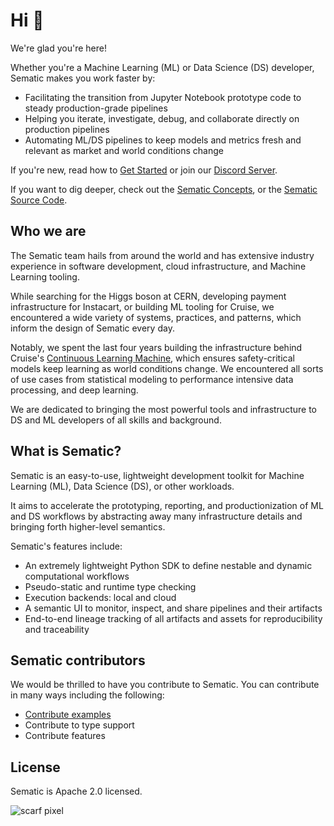# Hi 👋

We're glad you're here!

Whether you're a Machine Learning (ML) or Data Science (DS) developer, Sematic
makes you work faster by:

* Facilitating the transition from Jupyter Notebook prototype code to steady
  production-grade pipelines
* Helping you iterate, investigate, debug, and collaborate directly on
  production pipelines
* Automating ML/DS pipelines to keep models and metrics fresh and relevant as
  market and world conditions change

If you're new, read how to [Get Started](get-started.md) or join our [Discord
Server](https://discord.gg/4KZJ6kYVax).

If you want to dig deeper, check out the [Sematic Concepts](concepts.md), or the
[Sematic Source Code](https://github.com/sematic-ai/sematic).

## Who we are

The Sematic team hails from around the world and has extensive industry
experience in software development, cloud infrastructure, and Machine Learning
tooling.

While searching for the Higgs boson at CERN, developing payment infrastructure
for Instacart, or building ML tooling for Cruise, we encountered a wide variety
of systems, practices, and patterns, which inform the design of Sematic every
day.

Notably, we spent the last four years building the infrastructure behind
Cruise's [Continuous Learning
Machine](https://medium.com/cruise/cruise-continuous-learning-machine-30d60f4c691b),
which ensures safety-critical models keep learning as world conditions change.
We encountered all sorts of use cases from statistical modeling to performance
intensive data processing, and deep learning.

We are dedicated to bringing the most powerful tools and infrastructure to DS
and ML developers of all skills and background.

## What is Sematic?

Sematic is an easy-to-use, lightweight development toolkit for Machine Learning
(ML), Data Science (DS), or other workloads.

It aims to accelerate the prototyping, reporting, and productionization of ML
and DS workflows by abstracting away many infrastructure details and bringing
forth higher-level semantics.

Sematic's features include:

* An extremely lightweight Python SDK to define nestable and dynamic
  computational workflows
* Pseudo-static and runtime type checking
* Execution backends: local and cloud
* A semantic UI to monitor, inspect, and share pipelines and their artifacts
* End-to-end lineage tracking of all artifacts and assets for reproducibility
  and traceability

## Sematic contributors

We would be thrilled to have you contribute to Sematic. You can contribute in
many ways including the following:

* [Contribute examples](https://docs.sematic.ai/contribute/contributor-guide/contribute-example)
* Contribute to type support
* Contribute features

## License

Sematic is Apache 2.0 licensed.

![scarf pixel](https://static.scarf.sh/a.png?x-pxid=a87446e5-0e13-40cd-af92-7dd8cd99d22d)